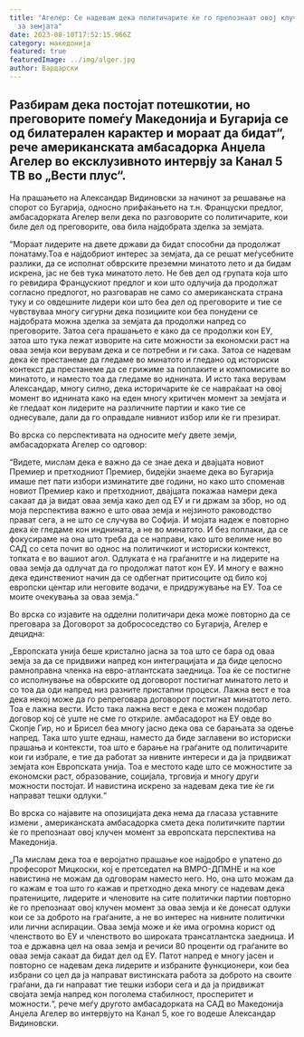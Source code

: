 ```yaml
---
title: "Агелер: Се надевам дека политичарите ќе го препознаат овој клучен момент
  за земјата"
date: 2023-08-10T17:52:15.966Z
category: македонија
featured: true
featuredImage: ../img/alger.jpg
author: Вардарски
---
```

<!--StartFragment-->

## Разбирам дека постојат потешкотии, но преговорите помеѓу Македонија и Бугарија се од билатерален карактер и мораат да бидат“, рече американската амбасадорка Анџела Агелер во ексклузивното интервју за Канал 5 ТВ во „Вести плус“. 



<!--EndFragment--><!--StartFragment-->

На прашањето на Александар Видиновски за начинот за решавање на спорот со Бугарија, односно прифаќањето на т.н. Француски предлог, амбасадорката Агелер вели дека по разговорите со политичарите, кои биле дел од преговорите, ова била најдобрата зделка за земјата.

“Мораат лидерите на двете држави да бидат способни да продолжат понатаму.Тоа е најдобриот интерес за земјата, да се решат меѓусебните разлики, да се исполнат обврските преземни минатото лето и да бидам искрена, јас не бев тука минатото лето. Не бев дел од групата која што го ревидира Францускиот предлог и кои што одлучија да продолжат согласно предлогот, но разговарав не само со американската страна туку и со овдешните лидери кои што беа дел од преговорите и тие се чувствуваа многу сигурни дека позициите кои беа понудени се најдобрата можна зделка за земјата да продолжи напред со преговорите. Затоа сега прашањето е како да се продолжи кон ЕУ, затоа што тука лежат изворите на сите можности за економски раст на оваа земја кои верувам дека и се потребни и ги сака. Затоа се надевам дека ќе престанеме да гледаме во минатото и гледано од историски контекст да престанеме да се грижиме за поплаките и компомисите во минатото, и наместо тоа да гледаме во иднината. И исто така верувам Александар, многу силно, дека историчарите ќе се навраќаат на овој момент во иднината како на еден многу критичен момент за земјата и ќе гледаат кон лидерите на различните партии и како тие се однесувале, дали да го оправдале нивниот избор или ќе ги презират.

Во врска со перспективата на односите меѓу двете земји, амбасадорката Агелер со одговор:

“Видете, мислам дека е важно да се знае дека и двајцата новиот Премиер и претходниот Премиер, бидејќи знаеме дека во Бугарија имаше пет пати избори изминатите две години, но како што споменав новиот Премиер како и претходниот, двајцата покажаа намери дека сакаат да ја видат оваа земја како дел од ЕУ и ги држам за збор, но од моја перспектива важно е што оваа земја и нејзиното раководство прават сега, а не што се случува во Софија. И мојата надеж е повторно дека ќе гледаме кон инднината, а не во минатото. И без поплаки, да се фокусираме на она што треба да се направи, како што велиме ние во САД со сета почит во однос на политичкиот и историски контекст, топката е во вашиот агол. Одлуката е на граѓанитге и на лидерите на оваа земја да одлучат да го продолжат патот кон ЕУ. И многу е важно дека единствениот начин да се одбегнат притисоците од било кој европски центар или неговите водачи, е придружување на ЕУ. Тоа се моите очекувања за оваа земја.“

Во врска со изјавите на одделни политичари дека може повторно да се преговара за Договорот за добрососедство со Бугарија, Агелер е децидна:

„Европската унија беше кристално јасна за тоа што се бара од оваа земја за да се придвижи напред кон интеграцијата и да биде целосно рамноправна членка на евро-атлантската заедница. Тоа ќе се постигне со исполнување на обврските од договорот постигнат минатото лето и со тоа да оди напред низ разните пристапни процеси. Лажна вест е тоа дека некој може да го репреговара договорот постигнат минатото лето. Тоа е лажна вести. Исто така лажна вест е дека е можен подобар договор кој сè уште не сме го откриле. амбасадорот на ЕУ овде во Скопје Гир, но и Брисел беа многу јасно дека ова се барањата за одење напред. Така што уште еднаш, наместо да биде заглавени во историски прашања и контексти, тоа што е барање на граѓаните од политичарите кои ги избрале, е тие да работат за нивните интереси и да ја придвижат земјата кон Европската унија. Тоа е местото каде што се можностите за економски раст, образование, социјала, трговија и многу други можности постојат. И навистина искрено за надевам дека тие ќе ги направат тешки одлуки.“

Во врска со најавите на опозицијата дека нема да гласаза уставните измени , американската амбасадорка смета дека политичките партии ќе го препознаат овој клучен момент за европската перспектива на Македонија.

„Па мислам дека тоа е веројатно прашање кое најдобро е упатено до професорот Мицкоски, кој е претседател на ВМРО-ДПМНЕ и на кое навистина не можам да одговорам наместо него. Но, она што можам да го кажам е тоа што го кажав и претходно дека многу се надевам дека пратениците, лидерите и членовите на сите политички партии повторно ќе го препознаат овој клучен момент за оваа земја и ќе донесат одлуки кои се за доброто на граѓаните, а не во интерес на нивните политички или лични аспирации. Оваа земја може и ќе има огромна корист од членството во ЕУ и членството во широката трансатлантска заедница. И тоа е државна цел на оваа земја и речиси 80 проценти од граѓаните во оваа земја сакаат да бидат дел од ЕУ. Патот напред е многу јасен и повторно се надевам дека лидерите и избраните функционери, кои беа избрани со цел да ја направат вистинската работа за доброто на своите граѓани, да ги направат тие тешки избори сега и да ја придвижат својата земја напред кон поголема стабилност, просперитет и можности.“, рече меѓу другото амбасадорката на САД во Македонија Анџела Агелер во интервјуто на Канал 5, кое го водеше Александар Видиновски.



<!--EndFragment-->